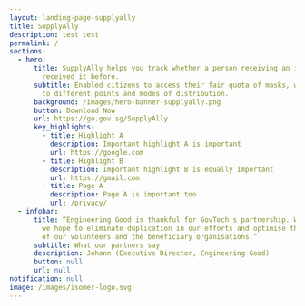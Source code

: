 ```yaml
---
layout: landing-page-supplyally
title: SupplyAlly
description: test test
permalink: /
sections:
  - hero:
      title: SupplyAlly helps you track whether a person receiving an item has
        received it before.
      subtitle: Enabled citizens to access their fair quota of masks, with flexibility
        to different points and modes of distribution.
      background: /images/hero-banner-supplyally.png
      button: Download Now
      url: https://go.gov.sg/SupplyAlly
      key_highlights:
        - title: Highlight A
          description: Important highlight A is important
          url: https://google.com
        - title: Highlight B
          description: Important highlight B is equally important
          url: https://gmail.com
        - title: Page A
          description: Page A is important too
          url: /privacy/
  - infobar:
      title: “Engineering Good is thankful for GovTech's partnership. With SupplyAlly
        we hope to eliminate duplication in our efforts and optimise the effort
        of our volunteers and the beneficiary organisations.”
      subtitle: What our partners say
      description: Johann (Executive Director, Engineering Good)
      button: null
      url: null
notification: null
image: /images/isomer-logo.svg
---
```


